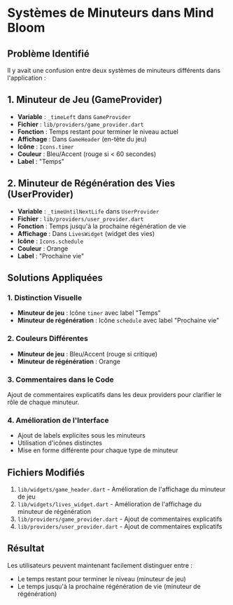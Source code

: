 # Systèmes de Minuteurs dans Mind Bloom

## Problème Identifié
Il y avait une confusion entre deux systèmes de minuteurs différents dans l'application :

## 1. Minuteur de Jeu (GameProvider)
- **Variable** : `_timeLeft` dans `GameProvider`
- **Fichier** : `lib/providers/game_provider.dart`
- **Fonction** : Temps restant pour terminer le niveau actuel
- **Affichage** : Dans `GameHeader` (en-tête du jeu)
- **Icône** : `Icons.timer`
- **Couleur** : Bleu/Accent (rouge si < 60 secondes)
- **Label** : "Temps"

## 2. Minuteur de Régénération des Vies (UserProvider)
- **Variable** : `_timeUntilNextLife` dans `UserProvider`
- **Fichier** : `lib/providers/user_provider.dart`
- **Fonction** : Temps jusqu'à la prochaine régénération de vie
- **Affichage** : Dans `LivesWidget` (widget des vies)
- **Icône** : `Icons.schedule`
- **Couleur** : Orange
- **Label** : "Prochaine vie"

## Solutions Appliquées

### 1. Distinction Visuelle
- **Minuteur de jeu** : Icône `timer` avec label "Temps"
- **Minuteur de régénération** : Icône `schedule` avec label "Prochaine vie"

### 2. Couleurs Différentes
- **Minuteur de jeu** : Bleu/Accent (rouge si critique)
- **Minuteur de régénération** : Orange

### 3. Commentaires dans le Code
Ajout de commentaires explicatifs dans les deux providers pour clarifier le rôle de chaque minuteur.

### 4. Amélioration de l'Interface
- Ajout de labels explicites sous les minuteurs
- Utilisation d'icônes distinctes
- Mise en forme différente pour chaque type de minuteur

## Fichiers Modifiés
1. `lib/widgets/game_header.dart` - Amélioration de l'affichage du minuteur de jeu
2. `lib/widgets/lives_widget.dart` - Amélioration de l'affichage du minuteur de régénération
3. `lib/providers/game_provider.dart` - Ajout de commentaires explicatifs
4. `lib/providers/user_provider.dart` - Ajout de commentaires explicatifs

## Résultat
Les utilisateurs peuvent maintenant facilement distinguer entre :
- Le temps restant pour terminer le niveau (minuteur de jeu)
- Le temps jusqu'à la prochaine régénération de vie (minuteur de régénération)

